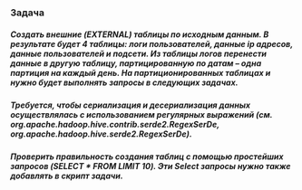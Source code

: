 ### Задача

##### Cоздать внешние (EXTERNAL) таблицы по исходным данным. В результате будет 4 таблицы: логи пользователей, данные ip адресов, данные пользователей и подсети. Из таблицы логов перенести данные в другую таблицу, партицированную по датам – одна партиция на каждый день. На партиционированных таблицах и нужно будет выполнять запросы в следующих задачах.
##### Требуется, чтобы сериализация и десериализация данных осуществлялась с использованием регулярных выражений (см. org.apache.hadoop.hive.contrib.serde2.RegexSerDe, org.apache.hadoop.hive.serde2.RegexSerDe).
##### Проверить правильность создания таблиц с помощью простейших запросов (SELECT * FROM <table> LIMIT 10). Эти Select запросы нужно также добавлять в скрипт задачи.
